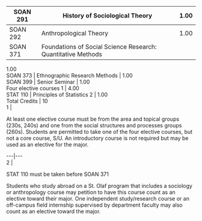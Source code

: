SOAN 291  |  History of Sociological Theory  |  1.00  
---|---|---  
SOAN 292  |  Anthropological Theory  |  1.00  
SOAN 371  |  Foundations of Social Science Research: Quantitative Methods  |
1.00  
SOAN 373  |  Ethnographic Research Methods  |  1.00  
SOAN 399  |  Senior Seminar  |  1.00  
Four elective courses  1  |  4.00  
STAT 110  |  Principles of Statistics  2  |  1.00  
Total Credits  |  10  
1  |

At least one elective course must be from the area and topical groups (230s,
240s) and one from the social structures and processes groups (260s). Students
are permitted to take one of the four elective courses, but not a core course,
S/U. An introductory course is not required but may be used as an elective for
the major.  
  
---|---  
2  |

STAT 110 must be taken before SOAN 371  
  
Students who study abroad on a St. Olaf program that includes a sociology or
anthropology course may petition to have this course count as an elective
toward their major. One independent study/research course or an off-campus
field internship supervised by department faculty may also count as an
elective toward the major.

